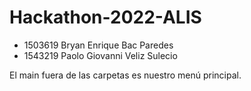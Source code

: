 # Hackathon-2022-ALIS

- 1503619 Bryan Enrique Bac Paredes
- 1543219 Paolo Giovanni Veliz Sulecio

El main fuera de las carpetas es nuestro menú principal.
